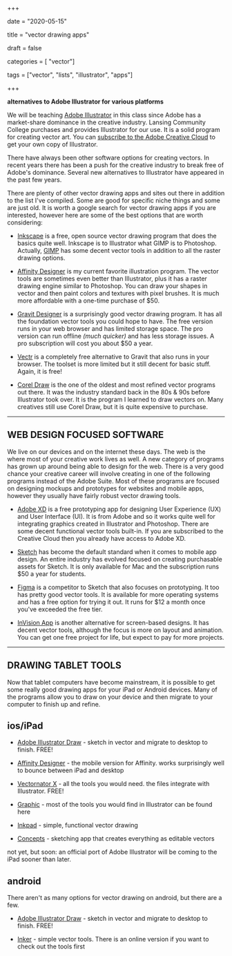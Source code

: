 +++



date = "2020-05-15"

title = "vector drawing apps"

draft = false

categories = [ "vector"]

tags = ["vector", "lists", "illustrator", "apps"]



+++



**alternatives to Adobe Illustrator for various platforms**



<!--more-->



We will be teaching [Adobe Illustrator](https://www.adobe.com/products/illustrator.html) in this class since Adobe has a market-share dominance in the creative industry. Lansing Community College purchases and provides Illustrator for our use. It is a solid program for creating vector art. You can [subscribe to the Adobe Creative Cloud](https://www.adobe.com/creativecloud/buy/students.html) to get your own copy of Illustrator.



There have always been other software options for creating vectors. In recent years there has been a push for the creative industry to break free of Adobe's dominance. Several new alternatives to Illustrator have appeared in the past few years. 



There are plenty of other vector drawing apps and sites out there in addition to the list I've compiled. Some are good for specific niche things and some are just old. It is worth a google search for vector drawing apps if you are interested, however here are some of the best options that are worth considering: 



- [Inkscape](https://inkscape.org/) is a free, open source vector drawing program that does the basics quite well. Inkscape is to Illustrator what GIMP is to Photoshop. Actually, [GIMP](https://www.gimp.org/) has some decent vector tools in addition to all the raster drawing options. 

- [Affinity Designer](https://affinity.serif.com/en-us/designer/) is my current favorite illustration program. The vector tools are sometimes even better than Illustrator, plus it has a raster drawing engine similar to Photoshop. You can draw your shapes in vector and then paint colors and textures with pixel brushes. It is much more affordable with a one-time purchase of $50. 

- [Gravit Designer](https://www.designer.io/en/) is a surprisingly good vector drawing program. It has all the foundation vector tools you could hope to have. The free version runs in your web browser and has limited storage space. The pro version can run offline *(much quicker)* and has less storage issues. A pro subscription will cost you about $50 a year. 

- [Vectr](https://vectr.com/) is a completely free alternative to Gravit that also runs in your browser. The toolset is more limited but it still decent for basic stuff. Again, it is free! 

- [Corel Draw](https://www.coreldraw.com/en/product/coreldraw/) is the one of the oldest and most refined vector programs out there. It was the industry standard back in the 80s & 90s before Illustrator took over. It is the program I learned to draw vectors on. Many creatives still use Corel Draw, but it is quite expensive to purchase. 



---



## WEB DESIGN FOCUSED SOFTWARE



We live on our devices and on the internet these days. The web is the where most of your creative work lives as well. A new category of programs has grown up around being able to design for the web. There is a very good chance your creative career will involve creating in one of the following programs instead of the Adobe Suite. Most of these programs are focused on designing mockups and prototypes for websites and mobile apps, however they usually have fairly robust vector drawing tools. 



- [Adobe XD](https://www.adobe.com/products/xd.html) is a free prototyping app for designing User Experience (UX) and User Interface (UI). It is from Adobe and so it works quite well for integrating graphics created in Illustrator and Photoshop. There are some decent functional vector tools built-in. If you are subscribed to the Creative Cloud then you already have access to Adobe XD. 

- [Sketch](https://www.sketch.com/) has become the default standard when it comes to mobile app design. An entire industry has evolved focused on creating purchasable assets for Sketch. It is only available for Mac and the subscription runs $50 a year for students.

- [Figma](https://www.figma.com/) is a competitor to Sketch that also focuses on prototyping. It too has pretty good vector tools. It is available for more operating systems and has a free option for trying it out. It runs for $12 a month once you've exceeded the free tier. 

- [InVision App](https://www.invisionapp.com/studio) is another alternative for screen-based designs. It has decent vector tools, although the focus is more on layout and animation. You can get one free project for life, but expect to pay for more projects. 



---



## DRAWING TABLET TOOLS



Now that tablet computers have become mainstream, it is possible to get some really good drawing apps for your iPad or Android devices. Many of the programs allow you to draw on your device and then migrate to your computer to finish up and refine. 



## ios/iPad



- [Adobe Illustrator Draw](https://apps.apple.com/us/app/id911156590) - sketch in vector and migrate to desktop to finish. FREE!

- [Affinity Designer](https://affinity.serif.com/en-us/designer/ipad/) - the mobile version for Affinity. works surprisingly well to bounce between iPad and desktop

- [Vectornator X](https://apps.apple.com/us/app/vectornator-x-vector-art/id1219074514) - all the tools you would need. the files integrate with Illustrator. FREE! 

- [Graphic](https://apps.apple.com/us/app/id363317633) - most of the tools you would find in Illustrator can be found here

- [Inkpad](https://apps.apple.com/us/app/inkpad-graphic-design/id1057007769) - simple, functional vector drawing

- [Concepts](https://apps.apple.com/app/concepts/id560586497#?platform=ipad) - sketching app that creates everything as editable vectors



not yet, but soon: an official port of Adobe Illustrator will be coming to the iPad sooner than later. 



## android



There aren't as many options for vector drawing on android, but there are a few. 



- [Adobe Illustrator Draw](https://play.google.com/store/apps/details?id=com.adobe.creativeapps.draw) - sketch in vector and migrate to desktop to finish. FREE!

- [Inker](http://inker.co/) - simple vector tools. There is an online version if you want to check out the tools first
